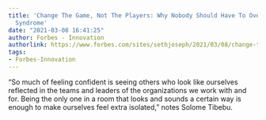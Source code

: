 ```yaml
---
title: 'Change The Game, Not The Players: Why Nobody Should Have To Overcome Imposter
  Syndrome'
date: "2021-03-08 16:41:25"
author: Forbes - Innovation
authorlink: https://www.forbes.com/sites/sethjoseph/2021/03/08/change-the-game-not-the-players-why-nobody-should-have-to-overcome-imposter-syndrome/
tags:
- Forbes-Innovation
---
```

“So much of feeling confident is seeing others who look like ourselves reflected in the teams and leaders of the organizations we work with and for. Being the only one in a room that looks and sounds a certain way is enough to make ourselves feel extra isolated,” notes Solome Tibebu.